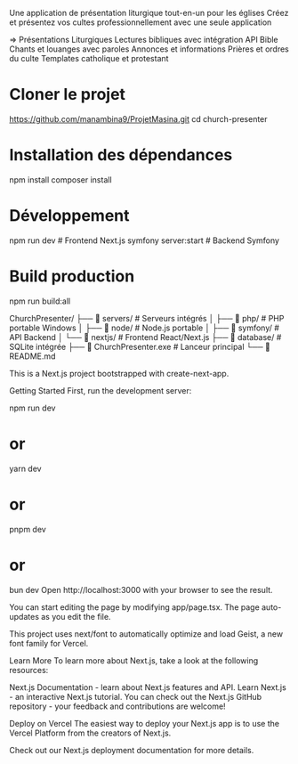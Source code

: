 Une application de présentation liturgique tout-en-un pour les églises
Créez et présentez vos cultes professionnellement avec une seule application

=> Présentations Liturgiques
Lectures bibliques avec intégration API Bible
Chants et louanges avec paroles
Annonces et informations
Prières et ordres du culte
Templates catholique et protestant

# Cloner le projet
https://github.com/manambina9/ProjetMasina.git
cd church-presenter

# Installation des dépendances
npm install
composer install

# Développement
npm run dev          # Frontend Next.js
symfony server:start # Backend Symfony

# Build production
npm run build:all

ChurchPresenter/
├── 📁 servers/               # Serveurs intégrés
│   ├── 📁 php/              # PHP portable Windows
│   ├── 📁 node/             # Node.js portable
│   ├── 📁 symfony/          # API Backend
│   └── 📁 nextjs/           # Frontend React/Next.js
├── 📁 database/             # SQLite intégrée
├── 🚀 ChurchPresenter.exe   # Lanceur principal
└── 📖 README.md


This is a Next.js project bootstrapped with create-next-app.

Getting Started
First, run the development server:

npm run dev
# or
yarn dev
# or
pnpm dev
# or
bun dev
Open http://localhost:3000 with your browser to see the result.

You can start editing the page by modifying app/page.tsx. The page auto-updates as you edit the file.

This project uses next/font to automatically optimize and load Geist, a new font family for Vercel.

Learn More
To learn more about Next.js, take a look at the following resources:

Next.js Documentation - learn about Next.js features and API.
Learn Next.js - an interactive Next.js tutorial.
You can check out the Next.js GitHub repository - your feedback and contributions are welcome!

Deploy on Vercel
The easiest way to deploy your Next.js app is to use the Vercel Platform from the creators of Next.js.

Check out our Next.js deployment documentation for more details.
